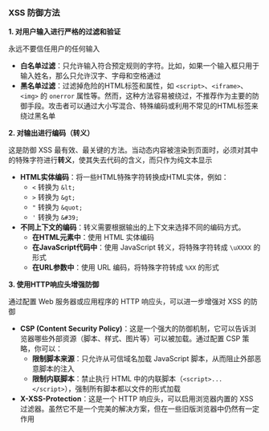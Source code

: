 ### XSS 防御方法

**1. 对用户输入进行严格的过滤和验证**

永远不要信任用户的任何输入

- **白名单过滤**：只允许输入符合预定规则的字符。比如，如果一个输入框只用于输入姓名，那么只允许汉字、字母和空格通过
- **黑名单过滤**：过滤掉危险的HTML标签和属性，如 `<script>`、`<iframe>`、`<img>` 的 `onerror` 属性等。然而，这种方法容易被绕过，不推荐作为主要的防御手段。攻击者可以通过大小写混合、特殊编码或利用不常见的HTML标签来绕过黑名单

**2. 对输出进行编码（转义）**

这是防御 XSS 最有效、最关键的方法。当动态内容被渲染到页面时，必须对其中的特殊字符进行**转义**，使其失去代码的含义，而只作为纯文本显示

- **HTML实体编码**：将一些HTML特殊字符转换成HTML实体，例如：
  - `<` 转换为 `&lt;`
  - `>` 转换为 `&gt;`
  - `"` 转换为 `&quot;`
  - `'` 转换为 `&#39;`
- **不同上下文的编码**：转义需要根据输出的上下文来选择不同的编码方式。
  - **在HTML元素中**：使用 HTML 实体编码
  - **在JavaScript代码中**：使用 JavaScript 转义，将特殊字符转成 `\uXXXX` 的形式
  - **在URL参数中**：使用 URL 编码，将特殊字符转成 `%XX` 的形式

**3. 使用HTTP响应头增强防御**

通过配置 Web 服务器或应用程序的 HTTP 响应头，可以进一步增强对 XSS 的防御

- **CSP (Content Security Policy)**：这是一个强大的防御机制，它可以告诉浏览器哪些外部资源（脚本、样式、图片等）可以被加载。通过配置 CSP 策略，你可以：
  - **限制脚本来源**：只允许从可信域名加载 JavaScript 脚本，从而阻止外部恶意脚本的注入
  - **限制内联脚本**：禁止执行 HTML 中的内联脚本（`<script>...</script>`），强制所有脚本都以文件的形式加载
- **X-XSS-Protection**：这是一个 HTTP 响应头，可以启用浏览器内置的 XSS 过滤器。虽然它不是一个完美的解决方案，但在一些旧版浏览器中仍然有一定作用